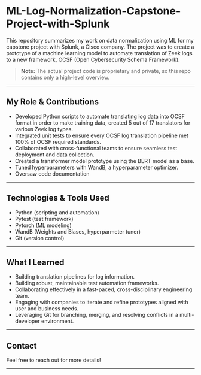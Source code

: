 # ML-Log-Normalization-Capstone-Project-with-Splunk

This repository summarizes my work on data normalization using ML for my capstone project with Splunk, a Cisco company. The project was to create a prototype of a machine learning model to automate translation of Zeek logs to a new framework, OCSF (Open Cybersecurity Schema Framework). 

> **Note:** The actual project code is proprietary and private, so this repo contains only a high-level overview.

---

## My Role & Contributions

- Developed Python scripts to automate translating log data into OCSF format in order to make training data, created 5 out of 17 translators for various Zeek log types.
- Integrated unit tests to ensure every OCSF log translation pipeline met 100% of OCSF required standards.
- Collaborated with cross-functional teams to ensure seamless test deployment and data collection.
- Created a transformer model prototype using the BERT model as a base.
- Tuned hyperparameters with WandB, a hyperparameter optimizer.
- Oversaw code documentation

---

## Technologies & Tools Used

- Python (scripting and automation)
- Pytest (test framework)
- Pytorch (ML modeling)
- WandB (Weights and Biases, hyperparmeter tuner)
- Git (version control)

---

## What I Learned

- Building translation pipelines for log information.
- Building robust, maintainable test automation frameworks.
- Collaborating effectively in a fast-paced, cross-disciplinary engineering team.
- Engaging with companies to iterate and refine prototypes aligned with user and business needs.
- Leveraging Git for branching, merging, and resolving conflicts in a multi-developer environment.


---

## Contact

Feel free to reach out for more details!

---